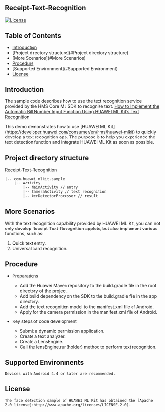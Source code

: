 ## Receipt-Text-Recognition
[![License](https://img.shields.io/badge/Docs-hmsguides-brightgreen)](https://developer.huawei.com/consumer/en/doc/development/HMS-Guides/ml-introduction-4)

## Table of Contents

  * [Introduction](#Introduction)
  * [Project directory structure](#Project directory structure)
  * [More Scenarios](#More Scenarios)
  * [Procedure](#Procedure)
  * [Supported Environment](#Supported Environment)
  * [License](#License)


## Introduction
The sample code describes how to use the text recognition service provided by the HMS Core ML SDK to recognize text.
[How to Implement the Automatic Bill Number Input Function Using HUAWEI ML Kit’s Text Recognition](https://forums.developer.huawei.com/forumPortal/en/topicview?tid=0202344967934290124&fid=0101187876626530001)
    
This demo demonstrates how to use [HUAWEI ML Kit] (https://developer.huawei.com/consumer/en/hms/huawei-mlkit) to quickly develop a text recognition app. The purpose is to help you experience the text detection function and integrate HUAWEI ML Kit as soon as possible.

## Project directory structure
Receipt-Text-Recognition

    |-- com.huawei.mlkit.sample
        |-- Activity
            |-- MainActivity // entry
            |-- CameraActivity // text recognition
            |-- OcrDetectorProcessor // result

## More Scenarios
With the text recognition capability provided by HUAWEI ML Kit, you can not only develop Receipt-Text-Recognition applets, but also implement various functions, such as:
1. Quick text entry.
2. Universal card recognition.

## Procedure
- Preparations
  - Add the Huawei Maven repository to the build.gradle file in the root directory of the project.
  - Add build dependency on the SDK to the build.gradle file in the app directory.
  - Add the text recognition model to the manifest.xml file of Android.
  - Apply for the camera permission in the manifest.xml file of Android.

- Key steps of code development
  - Submit a dynamic permission application.
  - Create a text analyzer.
  - Create a LensEngine.
  - Call the lensEngine.run(holder) method to perform text recognition.

## Supported Environments
    Devices with Android 4.4 or later are recommended.

##  License
    The face detection sample of HUAWEI ML Kit has obtained the [Apache 2.0 license](http://www.apache.org/licenses/LICENSE-2.0).


